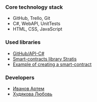 ### Core technology stack

* GitHub, Trello, Git
* C#, WebAPI, UnitTests
* HTML, CSS, JavaScript

### Used libraries

* [GitHub/API-C#](https://github.com/blockchain/api-v1-client-csharp)
* [Smart-contracts library Stratis](https://github.com/stratisproject/Stratis.SmartContracts)
* [Example of creating a smart-contract](https://github.com/stratisproject/CirrusSmartContracts)

### Developers

* [Иванов Артем](https://github.com/nolo7e) 
* [Худякова Любовь](https://github.com/KhudyakovaLyubov)
